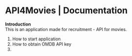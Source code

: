 # API4Movies | Documentation

**Introduction**<br/>
This is an application made for recruitment - API for movies.
<!-- there will be -->

1. How to start application
2. How to obtain OMDB API key
3. 
